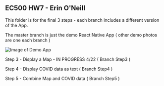 ## EC500 HW7 - Erin O'Neill
This folder is for the final 3 steps - each branch includes a different version of the App.  

The master branch is just the demo React Native App ( other demo photos are one each branch ) 

![Image of Demo App](https://lh3.googleusercontent.com/RHYTwT6vtaD2KtmeCZ7W90eGXoybrcBRbbta8ge8Y48sEHS0S3Jy08dgsysqPTX388wEFJfWUPmQbXzoRxQfolvD_9_pzKrbY6_eD0mYF8dMVBI1psQC28_fx-5zd3CV44vFcwoAWg8Y7TWuZQnSe9HOoMAtvt5hm3wUN0wOZdCEest3rYhaUTGdD-N9HHOd7PPOjvzqDOXDRNck9QooVeDo6yIxvczvR36x3l6VDfezpB0mJ9zXaXt42CnmWv0Snxto95e9SiYaB7D6Fl3R0DoaKNcwOLBlJQr9hG3qxDZ-qqjBWM2Heg2fhD1rEePdcBeSaaT3sN2Ewqzfl4ey2copJR216yRE6ecCcXKcZFCEGls9ikG0wXw97I7QS-XH9K0Ok3spiErScsOQdk7rdq344Gnh1R-mY0L7I4tv97Zc03DC7qYIE9LdBlSO_8mEO0uiYg2PRl7kf9JhyUT5SiYFjAqMAsHqNb9MEsYydV2BDV5QJhJN7wQlf-N76dbtq5E10pyQBMbK3IUdcz8ZgEzwWvwynSlgiLanirY8-3iA5XM_tOOmmMZhhrLnaFjS9AzEOqVaprZHV55VblwfGR9hrlGI04hpnPjuLO2itz_rj7ienEQpcM4D3kGerJ74p8VFEyRWQAwH8K0VYU69wrgCi9vik2yCONikzfE2X7ZX-nKhwAg7WGyy2DRxYdW8AtyON_Y44Ym3Nqq1voc90Yj0igIBAz8jWotI9cy9QeHMChb0d1yvt_Q=w526-h935-no)

Step 3 - Display a Map - IN PROGRESS 4/22 ( Branch Step3 )

Step 4 - Display COVID data as text ( Branch Step4 )

Step 5 - Combine Map and COVID data ( Branch Step5 )
